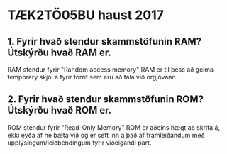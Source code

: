 # TÆK2TÖ05BU haust 2017

## 1. Fyrir hvað stendur skammstöfunin RAM? Útskýrðu hvað RAM er.
RAM stendur fyrir "Random access memory"
RAM er til þess að geima temporary skjöl á fyrir forrit sem eru að tala við örgjövann.

## 2. Fyrir hvað stendur skammstöfunin ROM? Útskýrðu hvað ROM er.
ROM stendur fyrir "Read-Only Memory"
ROM er aðeins hægt að skrifa á, ekki eyða af né bæta við og er sett inn á það af framleiðandum með upplýsingum/leiðbendingum fyrir viðeigandi part.